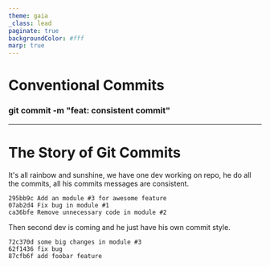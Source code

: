 ```yaml
---
theme: gaia
_class: lead
paginate: true
backgroundColor: #fff
marp: true
---
```


# Conventional Commits
### **git commit -m  "feat: consistent commit"**

---

# The Story of Git Commits

It's all rainbow and sunshine, we have one dev working on repo, he do all the commits, all his commits messages are consistent.

```
295bb9c Add an module #3 for awesome feature
07ab2d4 Fix bug in module #1
ca36bfe Remove unnecessary code in module #2
```

Then second dev is coming and he just have his own commit style.
```
72c370d some big changes in module #3
62f1436 fix bug
87cfb6f add foobar feature
```

